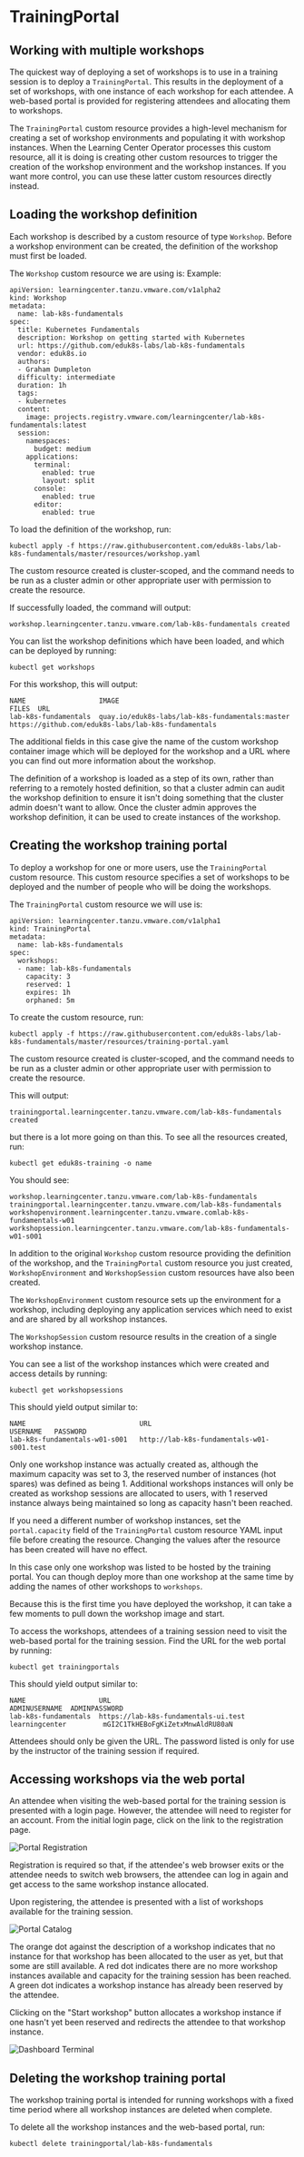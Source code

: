 # TrainingPortal

## Working with multiple workshops

The quickest way of deploying a set of workshops is to use in a training session is to deploy a ``TrainingPortal``.
This results in the deployment of a set of workshops, with one instance of each workshop for each attendee.
A web-based portal is provided for registering attendees and allocating them to workshops.

The ``TrainingPortal`` custom resource provides a high-level mechanism for creating a set of workshop environments and
populating it with workshop instances. When the Learning Center Operator processes this custom resource, all it is doing
is creating other custom resources to trigger the creation of the workshop environment and the workshop instances.
If you want more control, you can use these latter custom resources directly instead.

## Loading the workshop definition

Each workshop is described by a custom resource of type ``Workshop``. Before a workshop environment can be created, the
definition of the workshop must first be loaded.

The ``Workshop`` custom resource we are using is:
Example:

```
apiVersion: learningcenter.tanzu.vmware.com/v1alpha2
kind: Workshop
metadata:
  name: lab-k8s-fundamentals
spec:
  title: Kubernetes Fundamentals
  description: Workshop on getting started with Kubernetes
  url: https://github.com/eduk8s-labs/lab-k8s-fundamentals
  vendor: eduk8s.io
  authors:
  - Graham Dumpleton
  difficulty: intermediate
  duration: 1h
  tags:
  - kubernetes
  content:
    image: projects.registry.vmware.com/learningcenter/lab-k8s-fundamentals:latest
  session:
    namespaces:
      budget: medium
    applications:
      terminal:
        enabled: true
        layout: split
      console:
        enabled: true
      editor:
        enabled: true
```

To load the definition of the workshop, run:

```
kubectl apply -f https://raw.githubusercontent.com/eduk8s-labs/lab-k8s-fundamentals/master/resources/workshop.yaml
```

The custom resource created is cluster-scoped, and the command needs to be run as a cluster admin or other appropriate
user with permission to create the resource.

If successfully loaded, the command will output:

```
workshop.learningcenter.tanzu.vmware.com/lab-k8s-fundamentals created
```

You can list the workshop definitions which have been loaded, and which can be deployed by running:

```
kubectl get workshops
```

For this workshop, this will output:

```
NAME                  IMAGE                                            FILES  URL
lab-k8s-fundamentals  quay.io/eduk8s-labs/lab-k8s-fundamentals:master         https://github.com/eduk8s-labs/lab-k8s-fundamentals
```

The additional fields in this case give the name of the custom workshop container image which will be deployed for the
workshop and a URL where you can find out more information about the workshop.

The definition of a workshop is loaded as a step of its own, rather than referring to a remotely hosted definition, so
that a cluster admin can audit the workshop definition to ensure it isn't doing something that the cluster admin doesn't want to
allow. Once the cluster admin approves the workshop definition, it can be used to create instances of the workshop.

## Creating the workshop training portal

To deploy a workshop for one or more users, use the ``TrainingPortal`` custom resource. This custom resource specifies
a set of workshops to be deployed and the number of people who will be doing the workshops.

The ``TrainingPortal`` custom resource we will use is:

```
apiVersion: learningcenter.tanzu.vmware.com/v1alpha1
kind: TrainingPortal
metadata:
  name: lab-k8s-fundamentals
spec:
  workshops:
  - name: lab-k8s-fundamentals
    capacity: 3
    reserved: 1
    expires: 1h
    orphaned: 5m
```

To create the custom resource, run:

```
kubectl apply -f https://raw.githubusercontent.com/eduk8s-labs/lab-k8s-fundamentals/master/resources/training-portal.yaml
```

The custom resource created is cluster-scoped, and the command needs to be run as a cluster admin or other appropriate
user with permission to create the resource.

This will output:

```
trainingportal.learningcenter.tanzu.vmware.com/lab-k8s-fundamentals created
```

but there is a lot more going on than this. To see all the resources created, run:

```
kubectl get eduk8s-training -o name
```

You should see:

```
workshop.learningcenter.tanzu.vmware.com/lab-k8s-fundamentals
trainingportal.learningcenter.tanzu.vmware.com/lab-k8s-fundamentals
workshopenvironment.learningcenter.tanzu.vmware.comlab-k8s-fundamentals-w01
workshopsession.learningcenter.tanzu.vmware.com/lab-k8s-fundamentals-w01-s001
```

In addition to the original ``Workshop`` custom resource providing the definition of the workshop, and the
``TrainingPortal`` custom resource you just created, ``WorkshopEnvironment`` and ``WorkshopSession`` custom resources
have also been created.

The ``WorkshopEnvironment`` custom resource sets up the environment for a workshop, including deploying any application
services which need to exist and are shared by all workshop instances.

The ``WorkshopSession`` custom resource results in the creation of a single workshop instance.

You can see a list of the workshop instances which were created and access details by running:

```
kubectl get workshopsessions
```

This should yield output similar to:

```
NAME                            URL                                         USERNAME   PASSWORD
lab-k8s-fundamentals-w01-s001   http://lab-k8s-fundamentals-w01-s001.test
```

Only one workshop instance was actually created as, although the maximum capacity was set to 3, the reserved number of
instances (hot spares) was defined as being 1. Additional workshops instances will only be created as workshop sessions
are allocated to users, with 1 reserved instance always being maintained so long as capacity hasn't been reached.

If you need a different number of workshop instances, set the ``portal.capacity`` field of the ``TrainingPortal`` custom
resource YAML input file before creating the resource. Changing the values after the resource has been created will have
no effect.

In this case only one workshop was listed to be hosted by the training portal. You can though deploy more than one
workshop at the same time by adding the names of other workshops to ``workshops``.

Because this is the first time you have deployed the workshop, it can take a few moments to pull down the workshop
image and start.

To access the workshops, attendees of a training session need to visit the web-based portal for the training session.
Find the URL for the web portal by running:

```
kubectl get trainingportals
```

This should yield output similar to:

```
NAME                  URL                                   ADMINUSERNAME  ADMINPASSWORD
lab-k8s-fundamentals  https://lab-k8s-fundamentals-ui.test  learningcenter         mGI2C1TkHEBoFgKiZetxMnwAldRU80aN
```

Attendees should only be given the URL. The password listed is only for use by the instructor of the training
session if required.

## Accessing workshops via the web portal

An attendee when visiting the web-based portal for the training session is presented with a login page. However, 
the attendee will need to register for an account. From the initial login page, click on the link to
the registration page.

![Portal Registration](images/portal-registration.png)

Registration is required so that, if the attendee's web browser exits or the attendee needs to switch web browsers, the attendee can
log in again and get access to the same workshop instance allocated.

Upon registering, the attendee is presented with a list of workshops available for the training session.

![Portal Catalog](images/portal-catalog.png)

The orange dot against the description of a workshop indicates that no instance for that workshop has been allocated
to the user as yet, but that some are still available. A red dot indicates there are no more workshop instances
available and capacity for the training session has been reached. A green dot indicates a workshop instance has
already been reserved by the attendee.

Clicking on the "Start workshop" button allocates a workshop instance if one hasn't yet been reserved and redirects
the attendee to that workshop instance.

![Dashboard Terminal](../about-learning-center/images/dashboard-terminal.png)

## Deleting the workshop training portal

The workshop training portal is intended for running workshops with a fixed time period where all workshop instances
are deleted when complete.

To delete all the workshop instances and the web-based portal, run:

```
kubectl delete trainingportal/lab-k8s-fundamentals
```
